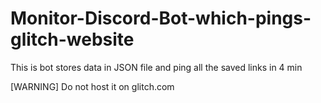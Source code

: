 # Monitor-Discord-Bot-which-pings-glitch-website
This is bot stores data in JSON file and ping all the saved links in 4 min

[WARNING]
Do not host it on glitch.com

